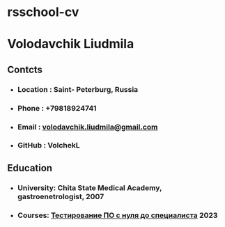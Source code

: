 # rsschool-cv
# Volodavchik Liudmila 

## Contcts

- ### Location : Saint- Peterburg, Russia
- ### Phone : +79818924741
- ### Email : volodavchik.liudmila@gmail.com
- ### GitHub : VolchekL

## Education 

- ### University: Chita State Medical Academy, gastroenetrologist, 2007 
+ ### Courses: [Тестирование ПО с нуля до специалиста](https://stepik.org/course/116411/syllabus?auth=login) 2023 


